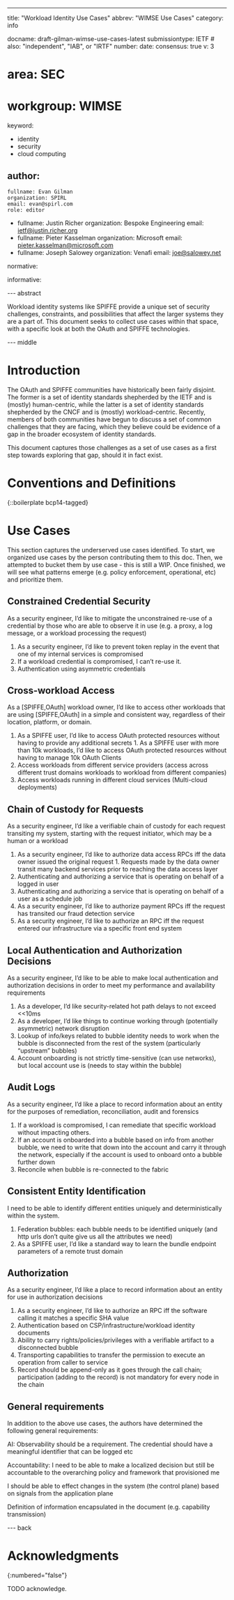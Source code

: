 ---

title: "Workload Identity Use Cases"
abbrev: "WIMSE Use Cases"
category: info

docname: draft-gilman-wimse-use-cases-latest
submissiontype: IETF  # also: "independent", "IAB", or "IRTF"
number:
date:
consensus: true
v: 3
# area: SEC
# workgroup: WIMSE
keyword:
 - identity
 - security
 - cloud computing

author:
 -
    fullname: Evan Gilman
    organization: SPIRL
    email: evan@spirl.com
    role: editor
 -
    fullname: Justin Richer
    organization: Bespoke Engineering
    email: ietf@justin.richer.org
 -
    fullname: Pieter Kasselman
    organization: Microsoft
    email: pieter.kasselman@microsoft.com
 -
    fullname: Joseph Salowey
    organization: Venafi
    email: joe@salowey.net

normative:

informative:


--- abstract

Workload identity systems like SPIFFE provide a unique set of security challenges, constraints, and possibilities that affect the larger systems they are a part of. This document seeks to collect use cases within that space, with a specific look at both the OAuth and SPIFFE technologies.

--- middle

# Introduction

The OAuth and SPIFFE communities have historically been fairly disjoint. The former is a set of identity standards shepherded by the IETF and is (mostly) human-centric, while the latter is a set of identity standards shepherded by the CNCF and is (mostly) workload-centric. Recently, members of both communities have begun to discuss a set of common challenges that they are facing, which they believe could be evidence of a gap in the broader ecosystem of identity standards.

This document captures those challenges as a set of use cases as a first step towards exploring that gap, should it in fact exist.

# Conventions and Definitions

{::boilerplate bcp14-tagged}

# Use Cases

This section captures the underserved use cases identified. To start, we organized use cases by the person contributing them to this doc. Then, we attempted to bucket them by use case - this is still a WIP. Once finished, we will see what patterns emerge (e.g. policy enforcement, operational, etc) and prioritize them.

## Constrained Credential Security

As a security engineer, I’d like to mitigate the unconstrained re-use of a credential by those who are able to observe it in use (e.g. a proxy, a log message, or a workload processing the request)

1.    As a security engineer, I’d like to prevent token replay in the event that one of my internal services is compromised
1.    If a workload credential is compromised, I can’t re-use it.
1.    Authentication using asymmetric credentials

## Cross-workload Access

As a [SPIFFE,OAuth] workload owner, I’d like to access other workloads that are using [SPIFFE,OAuth] in a simple and consistent way, regardless of their location, platform, or domain.

1.    As a SPIFFE user, I’d like to access OAuth protected resources without having to provide any additional secrets
    1.    As a SPIFFE user with more than 10k workloads, I’d like to access OAuth protected resources without having to manage 10k OAuth Clients
1.    Access workloads from different service providers (access across different trust domains workloads to workload from different companies)
1.    Access workloads running in different cloud services (Multi-cloud deployments)

## Chain of Custody for Requests

As a security engineer, I’d like a verifiable chain of custody for each request transiting my system, starting with the request initiator, which may be a human or a workload

1.    As a security engineer, I’d like to authorize data access RPCs iff the data owner issued the original request
    1.    Requests made by the data owner transit many backend services prior to reaching the data access layer
1.    Authenticating and authorizing a service that is operating on behalf of a logged in user
1.    Authenticating and authorizing a service that is operating on behalf of a user as a schedule job
1.    As a security engineer, I’d like to authorize payment RPCs iff the request has transited our fraud detection service
1.    As a security engineer, I’d like to authorize an RPC iff the request entered our infrastructure via a specific front end system

## Local Authentication and Authorization Decisions

As a security engineer, I’d like to be able to make local authentication and authorization decisions in order to meet my performance and availability requirements

1.    As a developer, I’d like security-related hot path delays to not exceed <<10ms
1.    As a developer, I’d like things to continue working through (potentially asymmetric) network disruption
1.    Lookup of info/keys related to bubble identity needs to work when the bubble is disconnected from the rest of the system (particularly “upstream” bubbles)
1.    Account onboarding is not strictly time-sensitive (can use networks), but local account use is (needs to stay within the bubble)

## Audit Logs

As a security engineer, I’d like a place to record information about an entity for the purposes of remediation, reconciliation, audit and forensics

1.    If a workload is compromised, I can remediate that specific workload without impacting others.
1.    If an account is onboarded into a bubble based on info from another bubble, we need to write that down into the account and carry it through the network, especially if the account is used to onboard onto a bubble further down
1.    Reconcile when bubble is re-connected to the fabric

## Consistent Entity Identification

I need to be able to identify different entities uniquely and deterministically within the system.

1.    Federation bubbles: each bubble needs to be identified uniquely (and http urls don’t quite give us all the attributes we need)
1.    As a SPIFFE user, I’d like a standard way to learn the bundle endpoint parameters of a remote trust domain

## Authorization

As a security engineer, I’d like a place to record information about an entity for use in authorization decisions

1.    As a security engineer, I’d like to authorize an RPC iff the software calling it matches a specific SHA value
1.    Authentication based on CSP/infrastructure/workload identity documents
1.    Ability to carry rights/policies/privileges with a verifiable artifact to a disconnected bubble
1.    Transporting capabilities to transfer the permission to execute an operation from caller to service
1.    Record should be append-only as it goes through the call chain; participation (adding to the record) is not mandatory for every node in the chain

## General requirements

In addition to the above use cases, the authors have determined the following general requirements:

AI: Observability should be a requirement. The credential should have a meaningful identifier that can be logged etc

Accountability: I need to be able to make a localized decision but still be accountable to the overarching policy and framework that provisioned me

I should be able to effect changes in the system (the control plane) based on signals from the application plane

Definition of information encapsulated in the document (e.g. capability transmission)


--- back

# Acknowledgments
{:numbered="false"}

TODO acknowledge.
